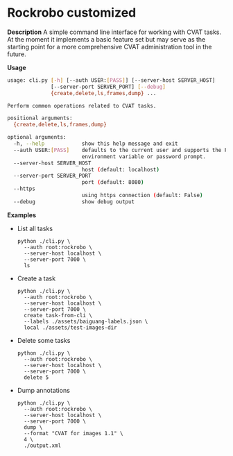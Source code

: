 # Rockrobo customized

**Description**
A simple command line interface for working with CVAT tasks. At the moment it
implements a basic feature set but may serve as the starting point for a more
comprehensive CVAT administration tool in the future.

**Usage**

```bash
usage: cli.py [-h] [--auth USER:[PASS]] [--server-host SERVER_HOST]
              [--server-port SERVER_PORT] [--debug]
              {create,delete,ls,frames,dump} ...

Perform common operations related to CVAT tasks.

positional arguments:
  {create,delete,ls,frames,dump}

optional arguments:
  -h, --help            show this help message and exit
  --auth USER:[PASS]    defaults to the current user and supports the PASS
                        environment variable or password prompt.
  --server-host SERVER_HOST
                        host (default: localhost)
  --server-port SERVER_PORT
                        port (default: 8080)
  --https
                        using https connection (default: False)
  --debug               show debug output
```

**Examples**

- List all tasks
  ```
  python ./cli.py \
    --auth root:rockrobo \
    --server-host localhost \
    --server-port 7000 \
    ls
  ```

- Create a task
  ```
  python ./cli.py \
    --auth root:rockrobo \
    --server-host localhost \
    --server-port 7000 \
    create task-from-cli \
    --labels ./assets/baiguang-labels.json \
    local ./assets/test-images-dir
  ```

- Delete some tasks
  ```
  python ./cli.py \
    --auth root:rockrobo \
    --server-host localhost \
    --server-port 7000 \
    delete 5
  ```

- Dump annotations
  ```
  python ./cli.py \
    --auth root:rockrobo \
    --server-host localhost \
    --server-port 7000 \
    dump \
    --format "CVAT for images 1.1" \
    4 \
    ./output.xml
  ```
